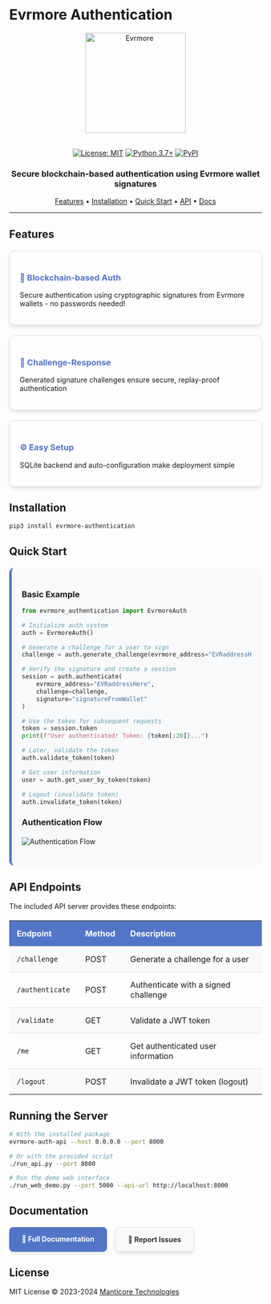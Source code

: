 # Evrmore Authentication

<div align="center">
  <img src="https://raw.githubusercontent.com/EvrmoreOrg/evrmore-graphics/master/evrmore-logos/evr_logo_blue_200.png" alt="Evrmore" width="200"/>
  <br><br>
  
  [![License: MIT](https://img.shields.io/badge/License-MIT-yellow.svg?style=for-the-badge)](https://opensource.org/licenses/MIT)
  [![Python 3.7+](https://img.shields.io/badge/python-3.7+-blue.svg?style=for-the-badge&logo=python&logoColor=white)](https://www.python.org/downloads/)
  [![PyPI](https://img.shields.io/badge/PyPI-v0.3.0-blue?style=for-the-badge&logo=pypi&logoColor=white)](https://pypi.org/project/evrmore-authentication/)
  
  <h3>Secure blockchain-based authentication using Evrmore wallet signatures</h3>
</div>

<div align="center">
  <a href="#features">Features</a> •
  <a href="#installation">Installation</a> •
  <a href="#quick-start">Quick Start</a> •
  <a href="#api-endpoints">API</a> •
  <a href="#documentation">Docs</a>
</div>

---

## Features

<div style="display: grid; grid-template-columns: repeat(auto-fill, minmax(300px, 1fr)); gap: 20px; margin: 20px 0;">
  <div style="border: 1px solid #ddd; border-radius: 10px; padding: 20px; box-shadow: 0 4px 6px rgba(0,0,0,0.1);">
    <h3 style="color: #5275c8;">🔐 Blockchain-based Auth</h3>
    <p>Secure authentication using cryptographic signatures from Evrmore wallets - no passwords needed!</p>
  </div>
  
  <div style="border: 1px solid #ddd; border-radius: 10px; padding: 20px; box-shadow: 0 4px 6px rgba(0,0,0,0.1);">
    <h3 style="color: #5275c8;">🔄 Challenge-Response</h3>
    <p>Generated signature challenges ensure secure, replay-proof authentication</p>
  </div>
  
  <div style="border: 1px solid #ddd; border-radius: 10px; padding: 20px; box-shadow: 0 4px 6px rgba(0,0,0,0.1);">
    <h3 style="color: #5275c8;">⚙️ Easy Setup</h3>
    <p>SQLite backend and auto-configuration make deployment simple</p>
  </div>
</div>

## Installation

```bash
pip3 install evrmore-authentication
```

## Quick Start

<div style="background-color: #f8f9fa; border-radius: 10px; padding: 20px; margin: 20px 0; border-left: 5px solid #5275c8;">

### Basic Example

```python
from evrmore_authentication import EvrmoreAuth

# Initialize auth system
auth = EvrmoreAuth()

# Generate a challenge for a user to sign
challenge = auth.generate_challenge(evrmore_address="EVRaddressHere")

# Verify the signature and create a session
session = auth.authenticate(
    evrmore_address="EVRaddressHere", 
    challenge=challenge,
    signature="signatureFromWallet"
)

# Use the token for subsequent requests
token = session.token
print(f"User authenticated! Token: {token[:20]}...")

# Later, validate the token
auth.validate_token(token)

# Get user information
user = auth.get_user_by_token(token)

# Logout (invalidate token)
auth.invalidate_token(token)
```

### Authentication Flow

<img src="https://mermaid.ink/img/pako:eNptkU1PwzAMhv9KlHPR9g-gF8SAAF040Q0JcQh1qJVmIXGXD2mT-O8kbScGu8V-_NrxG-eJWKuR5KRC-KXygUPryDAF3aPvcUkZZW1Y8VBLroXcBPQrjMbMCt2DPmARcIxeKKkw8p-d6B4MRFvCJjBCU7sI0YPp0Y07NrYGD3vg0lmmMpblrXQcVq85XQwH9zDH3XOUspMWyBJ-xhc2b3IkJ2Jm4dxr7-S1lMpvMaAzCuJfM64UyE3V0-xvqGxgreBm0juvjfgMkNeBx-rAG-8D75I6Vb-fSe5iK_k7Vn9cGcQPJSWE0R1W5w5c8aLsZ1Q9kXwtDV5HVR_IM8nmrKhZNuVplrAsK8qcT7KCQsmmLM8mbJrn03TKiglLSPbx4TQmX_1MX04?type=png" alt="Authentication Flow" style="max-width: 100%; height: auto; display: block; margin: 20px auto;">

</div>

## API Endpoints

The included API server provides these endpoints:

<table style="width: 100%; border-collapse: collapse; margin: 20px 0;">
  <thead style="background-color: #5275c8; color: white;">
    <tr>
      <th style="padding: 15px; text-align: left;">Endpoint</th>
      <th style="padding: 15px; text-align: left;">Method</th>
      <th style="padding: 15px; text-align: left;">Description</th>
    </tr>
  </thead>
  <tbody>
    <tr style="background-color: #f8f9fa;">
      <td style="padding: 15px; border-top: 1px solid #ddd;"><code>/challenge</code></td>
      <td style="padding: 15px; border-top: 1px solid #ddd;">POST</td>
      <td style="padding: 15px; border-top: 1px solid #ddd;">Generate a challenge for a user</td>
    </tr>
    <tr>
      <td style="padding: 15px; border-top: 1px solid #ddd;"><code>/authenticate</code></td>
      <td style="padding: 15px; border-top: 1px solid #ddd;">POST</td>
      <td style="padding: 15px; border-top: 1px solid #ddd;">Authenticate with a signed challenge</td>
    </tr>
    <tr style="background-color: #f8f9fa;">
      <td style="padding: 15px; border-top: 1px solid #ddd;"><code>/validate</code></td>
      <td style="padding: 15px; border-top: 1px solid #ddd;">GET</td>
      <td style="padding: 15px; border-top: 1px solid #ddd;">Validate a JWT token</td>
    </tr>
    <tr>
      <td style="padding: 15px; border-top: 1px solid #ddd;"><code>/me</code></td>
      <td style="padding: 15px; border-top: 1px solid #ddd;">GET</td>
      <td style="padding: 15px; border-top: 1px solid #ddd;">Get authenticated user information</td>
    </tr>
    <tr style="background-color: #f8f9fa;">
      <td style="padding: 15px; border-top: 1px solid #ddd;"><code>/logout</code></td>
      <td style="padding: 15px; border-top: 1px solid #ddd;">POST</td>
      <td style="padding: 15px; border-top: 1px solid #ddd;">Invalidate a JWT token (logout)</td>
    </tr>
  </tbody>
</table>

## Running the Server

```bash
# With the installed package
evrmore-auth-api --host 0.0.0.0 --port 8000

# Or with the provided script
./run_api.py --port 8000

# Run the demo web interface
./run_web_demo.py --port 5000 --api-url http://localhost:8000
```

## Documentation

<div style="display: flex; flex-wrap: wrap; gap: 16px; margin: 20px 0;">
  <a href="https://manticoretechnologies.github.io/evrmore-authentication/" style="display: inline-block; padding: 15px 25px; background-color: #5275c8; color: white; text-decoration: none; border-radius: 8px; font-weight: bold; box-shadow: 0 4px 6px rgba(0,0,0,0.1);">
    📖 Full Documentation
  </a>
  <a href="https://github.com/manticoretechnologies/evrmore-authentication/issues" style="display: inline-block; padding: 15px 25px; background-color: #f8f9fa; color: #333; text-decoration: none; border-radius: 8px; border: 1px solid #ddd; font-weight: bold; box-shadow: 0 4px 6px rgba(0,0,0,0.1);">
    🐛 Report Issues
  </a>
</div>

## License

MIT License © 2023-2024 [Manticore Technologies](https://manticore.technology) 